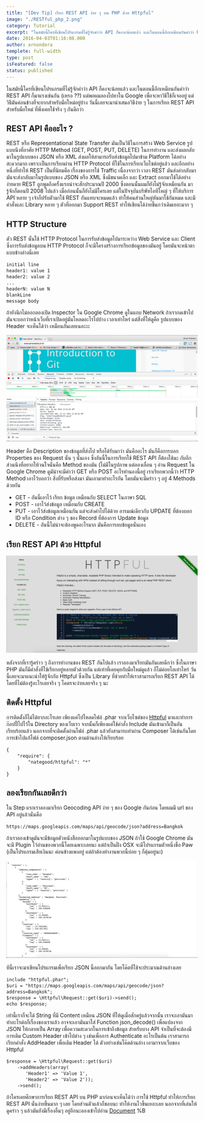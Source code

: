 ```yaml
---
title: "[Dev Tip] เรียก REST API ง่าย ๆ บน PHP ด้วย Httpful"
image: "./RESTful_php_2.png"
category: Tutorial
excerpt: "ในสมัยนี้ใครที่เขียนโปรแกรมที่ไม่รู้จักคำว่า API ก็คงจะน้อยแล้ว และในตอนนี้อีกเหมือนกันคำว่า REST API ก็มาแรงเช่นกัน (เหรอ ??) แต่พอผมลองไปหาใน Google เพื่อจะหาวิธีใช้ก็เจออยู่ แต่วิธีมันค่อนข้างที่จะยากสำหรับมือใหม่อยู่บ้าง"
date: 2016-04-03T01:16:08.000
author: arnondora
templete: full-width
type: post
isFeatured: false
status: published
---
```


ในสมัยนี้ใครที่เขียนโปรแกรมที่ไม่รู้จักคำว่า API ก็คงจะน้อยแล้ว และในตอนนี้อีกเหมือนกันคำว่า REST API ก็มาแรงเช่นกัน (เหรอ ??) แต่พอผมลองไปหาใน Google เพื่อจะหาวิธีใช้ก็เจออยู่ แต่วิธีมันค่อนข้างที่จะยากสำหรับมือใหม่อยู่บ้าง วันนี้เลยจะมานำเสนอวิธีง่าย ๆ ในการเรียก REST API สำหรับมือใหม่ ที่พึ่งเคยใช้จริง ๆ กันดีกว่า

## REST API คืออะไร ?
REST หรือ Representational State Transfer มันเป็นวิธีในการสร้าง Web Service รูปแบบนึงที่อาศัย HTTP Method (GET, POST, PUT, DELETE) ในการทำงาน และส่งผลกลับมาในรูปแบบของ JSON หรือ XML ส่งผลให้สามารถรับส่งข้อมูลไปมาข้าม Platform ได้อย่างสะดวกมาก เพราะเป็นการเรียกผ่าน HTTP Protocol ที่ใช้ในการเรียกเว็บไซต์อยู่แล้ว และอีกอย่างหนึ่งที่ทำให้ REST เป็นที่นิยมคือ เรื่องของการใช้ Traffic เนื่องจากว่า เวลา REST มันส่งค่ากลับมา มันจะส่งกลับมาในรูปแบบของ JSON หรือ XML ซึ่งมีขนาดเล็ก และ Extract ออกมาใช้ได้อย่างง่ายดาย
REST ถูกพูดถึงครั้งแรกน่าจะสักประมาณปี 2000 ซึ่งตอนนั้นผมก็ยังไม่รู้จักเหมือนกัน มารู้จักก็ตอนปี 2008 ไปแล้ว เมื่อก่อนนั้นก็ยังไม่มีใครเลย แต่ในปัจจุบันบริษัทไอทีใหญ่ ๆ ที่ให้บริการ API หลาย ๆ เจ้าก็ปรับตัวมาใช้ REST กันแทบจะหมดแล้ว ทำให้คนส่วนใหญ่หันมาใช้กันหมด และมีคำสั่งและ Library หลาย ๆ ตัวที่ออกมา Support REST ทำให้เขียนได้ง่ายขึ้นกว่าเดิมเยอะมาก ๆ

## HTTP Structure
ตัว REST นั้นใช้ HTTP Protocol ในการรับส่งข้อมูลไปมาระหว่าง Web Service และ Client ซึ่งการรับส่งข้อมูลบน HTTP Protocol ก็จะมีโครงสร้างการเรียกข้อมูลของมันอยู่ โดยมันจะหน้าตาแบบข้างล่างนี่เลย

    initial line
    header1: value 1
    header2: value 2
    ...
    headerN: value N
    blankLine
    message body

ถ้ายังนึกไม่ออกลองเปิด Inspector ใน Google Chrome ดูในแถบ Network ถ้าเรากดเข้าไปมันจะบอกว่าหน้าเว็บที่เราเปิดอยู่มันโหลดอะไรไปบ้าง เวลาเท่าไหร่ แต่สิ่งที่ให้ดูคือ รูปแบบของ Header จะเห็นได้ว่า เหมือนกันเลยเนอะะะ

![RESTful_php_1](./RESTful_php_1.png)

Header คือ Description ของข้อมูลที่ส่งไป หรือได้รับมาว่า มันคืออะไร มันก็คือการบอก Properties ของ Request นั่น ๆ นั่นเอง ซึ่งอันนี้ในการเรียกใช้ REST API ก็ต้องใช้นะ
กับอีกส่วนนึงที่อยากให้วนใจนั่นคือ Method ของมัน (ไม่มีในรูปภาพ แต่ลองเลื่อน ๆ อ่าน Request ใน Google Chrome ดูมัน่าจะมีคำว่า GET หรือ POST อะไรทำนองนี้อยู่ เราเรียกพวกนี้ว่า HTTP Method เอาไว้บอกว่า สิ่งที่รับหรือส่งมา มันเอามาทำอะไรกัน โดยมันจะมีคร่าว ๆ อยู่ 4 Methods ด้วยกัน

* GET - อันนี้เอาไว้ เรียก ข้อมูล เหมือนกับ SELECT ในภาษา SQL
* POST - เอาไว้ส่งข้อมูล เหมือนกับ CREATE
* PUT - เอาไว้ส่งข้อมูลเหมือนกัน แต่จะส่งค่าไปได้ด้วย อารมณ์เดียวกับ UPDATE ที่ต้องบอก ID หรือ Condition ต่าง ๆ ของ Record ที่ต้องการ Update ข้อมูล
* DELETE -  อันนี้ไม่น่าจะต้องพูดอะไรมาก มันคือการลบข้อมูลนั่นเอง

## เรียก REST API ด้วย Httpful

![RESTful_php_2](./RESTful_php_2.png)

หลังจากที่เรารู้คร่าว ๆ ถึงการทำงานของ REST กันไปแล้ว เราลองมาเรียกมันกันเลยดีกว่า ซึ่งในภาษา PHP มันก็มีคำสั่งที่ใช้เรียกอยู่หลายตัวด้วยกัน แต่เท่าที่เคยคุยกับมือใหม่ดูแล้ว ก็ไม่ค่อยโอเท่าไหร่ วันนี้เลยจะมาแนะนำให้รู้จักกับ Httpful ซึ่งเป็น Library ที่ช่วยทำให้เราสามารถเรียก REST API ได้โดยที่ไม่ต้องรู้อะไรเลยจริง ๆ โคตรจะง่ายเลยจริง ๆ นะ

## ติดตั้ง Httpful
การติดตั้งก็ไม่ได้ยากอะไรเลย เพียงแค่ไปโหลดไฟล์ .phar จากเว็บไซต์ของ [Httpful][2] มาและทำการก๊อปปี้ไปไว้ใน Directory ของเว็บเรา จากนั้นก็เพียงแค่ใช้คำสั่ง Include มันเข้ามาก็เป็นอันเรียบร้อยแล้ว
นอกจากที่จะติดตั้งผ่านไฟล์ .phar แล้วยังสามารถทำผ่าน Composer ได้เช่นกันโดยการเข้าไปแก้ไฟล์ composer.json ตามด้านล่างให้เรียบร้อย

    {
        "require": {
            "nategood/httpful": "*"
        }
    }


## ลองเรียกกันเลยดีกว่า
ใน Step แรกเราลองมาเรียก Geocoding API ง่าย ๆ ของ Google กันก่อน โดยผมมี url ของ API อยู่แล้วนั่นคือ

    https://maps.googleapis.com/maps/api/geocode/json?address=Bangkok

ถ้าเราลองเข้าดูมันจะมีข้อมูลตัวหนังสือออกมาในรูปแบบของ JSON ถ้าใช้ Google Chrome มันจะมี Plugin ไว้อ่านของพวกนี้โดยเฉพาะเลยนะ แต่ถ้าเป็นฝั่ง OSX จะมีโปรแกรมตัวหนึ่งชื่อ Paw (เป็นโปรแกรมเสียเงินนะ ค่อนข้างแพงอยู่ แต่ถ้าต้องทำงานพวกนี้บ่อย ๆ ก็คุ้มอยู่นะ)

![JSON From REST API](./RESTful_php_3.png)

ทีนี้เราจะมาเขียนโปรแกรมเพื่อเรียก JSON นี้ออกมากัน โดยโค๊ตที่ใช้จะประมาณด้านล่างเลย

    include "httpful.phar";
    $uri = "https://maps.googleapis.com/maps/api/geocode/json?address=Bangkok";
    $response = \Httpful\Request::get($uri)->send();
    echo $response;

เท่านี้เราก็จะได้ String ที่มี Content เหมือน JSON ที่ให้ดูเมื่อสักครู่แล้วจากนั้น เราจะเอามันมาทำอะไรต่อก็เรื่องของเราแล้ว อาจจะเอามันมาใส่ Function json\_decode() เพื่อแปลงจาก JSON ให้กลายเป็น Array เพื่อความสะดวกในการเข้าถึงข้อมูล
สำหรับบาง API จำเป็นที่จะต้องมีการเติม Custom Header เข้าไปต่าง ๆ เช่นเพื่อการ Authenticate อะไรเป็นต้น เราสามารถเรียกคำสั่ง AddHeader เพื่อเติม Header ได้ ตัวอย่างเช่นโค๊ตด้านล่าง เอามาจากเว็บของ Httpful

    $response = \Httpful\Request::get($uri)
        ->addHeaders(array(
           'Header1' => 'Value 1',
           'Header2' => 'Value 2'));
        ->send();

ถ้าใครเคยศึกษาการเรียก REST API บน PHP มาก่อนจะเห็นได้ว่า การใช้ Httpful ทำให้การเรียก REST API นั่นง่ายขึ้นมาก ๆ เลย โดยส่วนตัวแล้วก็ชอบนะ ทำให้งานไวขึ้นเยอะเลย
นอกจากที่เล่นให้ดูคร่าว ๆ แล้วมันยังมีเรื่องอื่นๆ  อยู่อีกนะลองเข้าไปอ่าน [Document][4] %B

[2]: http://phphttpclient.com
[4]: http://phphttpclient.com/docs/
